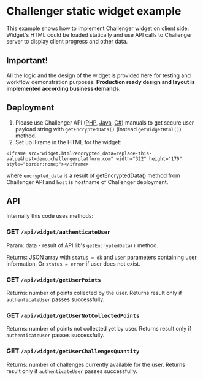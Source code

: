 # Challenger static widget example
This example shows how to implement Challenger widget on client side. Widget's HTML could be loaded statically and use API calls to Challenger server to display client progress and other data.

## Important!
All the logic and the design of the widget is provided here for testing and workflow demonstration purposes. **Production ready design and layout is implemented according business demands**. 

## Deployment
1. Please use Challenger API ([PHP](https://github.com/challenger-platform/challenger-api-client-php), [Java](https://github.com/challenger-platform/challenger-api-client-java), [C#](https://github.com/challenger-platform/challenger-api-client-csharp)) manuals to get secure user payload string with `getEncryptedData()` (instead `getWidgetHtml()`) method.
2. Set up iFrame in the HTML for the widget: 
```
<iframe src="widget.html?encrypted_data=replace-this-value&host=demo.challengerplatform.com" width="322" height="170" style="border:none;"></iframe>
```
where `encrypted_data` is a result of getEncryptedData() method from Challenger API and `host` is hostname of Challenger deployment.

## API
Internally this code uses methods:

### GET `/api/widget/authenticateUser`
Param: data - result of API lib's `getEncryptedData()` method.

Returns: JSON array with `status = ok` and `user` parameters containing user information. Or `status = error` if user does not exist.

### GET `/api/widget/getUserPoints`
Returns: number of points collected by the user. Returns result only if `authenticateUser` passes successfully.

### GET `/api/widget/getUserNotCollectedPoints`
Returns: number of points not collected yet by user. Returns result only if `authenticateUser` passes successfully.

### GET `/api/widget/getUserChallengesQuantity`
Returns: number of challenges currently available for the user. Returns result only if `authenticateUser` passes successfully.



